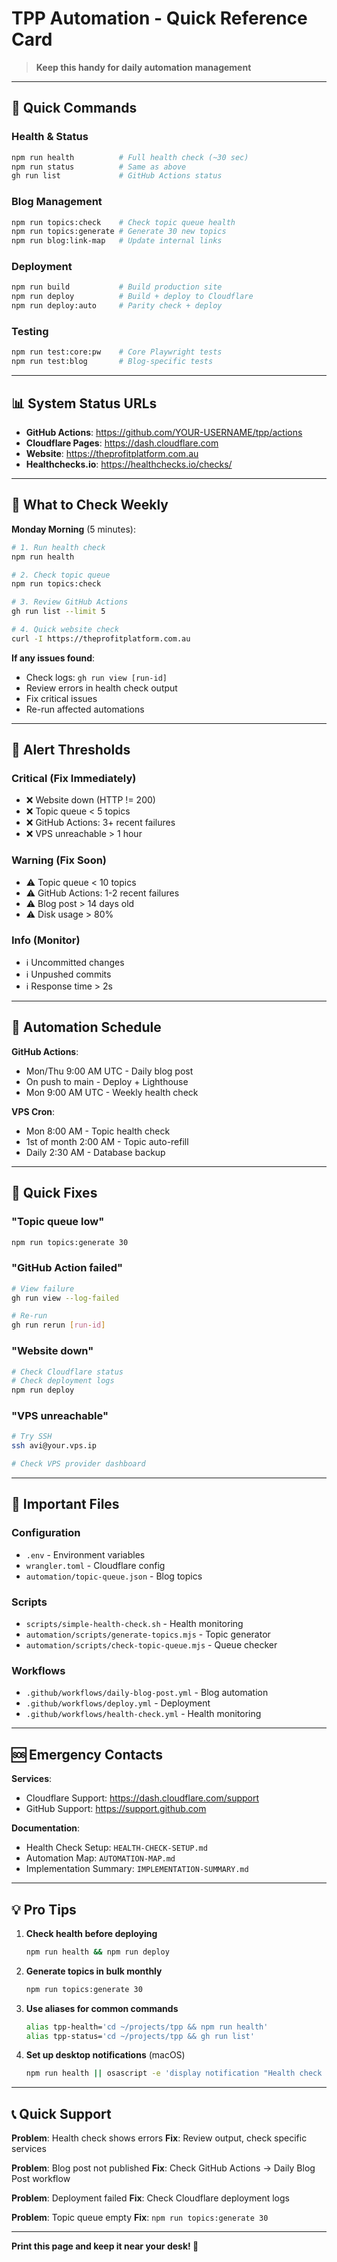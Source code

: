 # TPP Automation - Quick Reference Card

> **Keep this handy for daily automation management**

---

## 🚀 Quick Commands

### Health & Status
```bash
npm run health          # Full health check (~30 sec)
npm run status          # Same as above
gh run list             # GitHub Actions status
```

### Blog Management
```bash
npm run topics:check    # Check topic queue health
npm run topics:generate # Generate 30 new topics
npm run blog:link-map   # Update internal links
```

### Deployment
```bash
npm run build           # Build production site
npm run deploy          # Build + deploy to Cloudflare
npm run deploy:auto     # Parity check + deploy
```

### Testing
```bash
npm run test:core:pw    # Core Playwright tests
npm run test:blog       # Blog-specific tests
```

---

## 📊 System Status URLs

- **GitHub Actions**: https://github.com/YOUR-USERNAME/tpp/actions
- **Cloudflare Pages**: https://dash.cloudflare.com
- **Website**: https://theprofitplatform.com.au
- **Healthchecks.io**: https://healthchecks.io/checks/

---

## 🔔 What to Check Weekly

**Monday Morning** (5 minutes):
```bash
# 1. Run health check
npm run health

# 2. Check topic queue
npm run topics:check

# 3. Review GitHub Actions
gh run list --limit 5

# 4. Quick website check
curl -I https://theprofitplatform.com.au
```

**If any issues found**:
- Check logs: `gh run view [run-id]`
- Review errors in health check output
- Fix critical issues
- Re-run affected automations

---

## 🚨 Alert Thresholds

### Critical (Fix Immediately)
- ❌ Website down (HTTP != 200)
- ❌ Topic queue < 5 topics
- ❌ GitHub Actions: 3+ recent failures
- ❌ VPS unreachable > 1 hour

### Warning (Fix Soon)
- ⚠️ Topic queue < 10 topics
- ⚠️ GitHub Actions: 1-2 recent failures
- ⚠️ Blog post > 14 days old
- ⚠️ Disk usage > 80%

### Info (Monitor)
- ℹ️ Uncommitted changes
- ℹ️ Unpushed commits
- ℹ️ Response time > 2s

---

## 📅 Automation Schedule

**GitHub Actions**:
- Mon/Thu 9:00 AM UTC - Daily blog post
- On push to main - Deploy + Lighthouse
- Mon 9:00 AM UTC - Weekly health check

**VPS Cron**:
- Mon 8:00 AM - Topic health check
- 1st of month 2:00 AM - Topic auto-refill
- Daily 2:30 AM - Database backup

---

## 🔧 Quick Fixes

### "Topic queue low"
```bash
npm run topics:generate 30
```

### "GitHub Action failed"
```bash
# View failure
gh run view --log-failed

# Re-run
gh run rerun [run-id]
```

### "Website down"
```bash
# Check Cloudflare status
# Check deployment logs
npm run deploy
```

### "VPS unreachable"
```bash
# Try SSH
ssh avi@your.vps.ip

# Check VPS provider dashboard
```

---

## 📁 Important Files

### Configuration
- `.env` - Environment variables
- `wrangler.toml` - Cloudflare config
- `automation/topic-queue.json` - Blog topics

### Scripts
- `scripts/simple-health-check.sh` - Health monitoring
- `automation/scripts/generate-topics.mjs` - Topic generator
- `automation/scripts/check-topic-queue.mjs` - Queue checker

### Workflows
- `.github/workflows/daily-blog-post.yml` - Blog automation
- `.github/workflows/deploy.yml` - Deployment
- `.github/workflows/health-check.yml` - Health monitoring

---

## 🆘 Emergency Contacts

**Services**:
- Cloudflare Support: https://dash.cloudflare.com/support
- GitHub Support: https://support.github.com

**Documentation**:
- Health Check Setup: `HEALTH-CHECK-SETUP.md`
- Automation Map: `AUTOMATION-MAP.md`
- Implementation Summary: `IMPLEMENTATION-SUMMARY.md`

---

## 💡 Pro Tips

1. **Check health before deploying**
   ```bash
   npm run health && npm run deploy
   ```

2. **Generate topics in bulk monthly**
   ```bash
   npm run topics:generate 30
   ```

3. **Use aliases for common commands**
   ```bash
   alias tpp-health='cd ~/projects/tpp && npm run health'
   alias tpp-status='cd ~/projects/tpp && gh run list'
   ```

4. **Set up desktop notifications** (macOS)
   ```bash
   npm run health || osascript -e 'display notification "Health check failed" with title "TPP Alert"'
   ```

---

## 📞 Quick Support

**Problem**: Health check shows errors
**Fix**: Review output, check specific services

**Problem**: Blog post not published
**Fix**: Check GitHub Actions → Daily Blog Post workflow

**Problem**: Deployment failed
**Fix**: Check Cloudflare deployment logs

**Problem**: Topic queue empty
**Fix**: `npm run topics:generate 30`

---

**Print this page and keep it near your desk! 📄**
